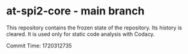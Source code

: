 # at-spi2-core - main branch

This repository contains the frozen state of the repository.
Its history is cleared. It is used only for static code
analysis with Codacy.

Commit Time: 1720312735
